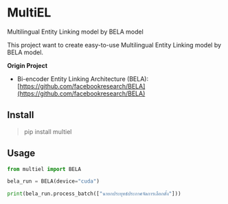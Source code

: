 # MultiEL
Multilingual Entity Linking model by BELA model

This project want to create easy-to-use Multilingual Entity Linking model by BELA model.

**Origin Project**

- Bi-encoder Entity Linking Architecture (BELA): [https://github.com/facebookresearch/BELA](https://github.com/facebookresearch/BELA)


## Install

> pip install multiel

## Usage

```python
from multiel import BELA

bela_run = BELA(device="cuda")

print(bela_run.process_batch(["นายกประยุทธ์ประกาศจัดการเลือกตั้ง"]))
```